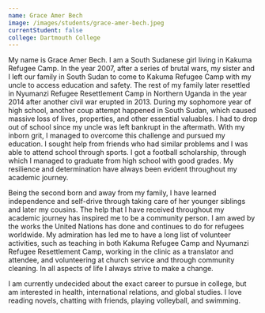 ```yaml
---
name: Grace Amer Bech
image: /images/students/grace-amer-bech.jpeg
currentStudent: false
college: Dartmouth College
---
```


My name is Grace Amer Bech. I am a South Sudanese girl living in Kakuma Refugee Camp. In the year 2007, after a series of brutal wars, my sister and I left our family in South Sudan to come to Kakuma Refugee Camp with my uncle to access education and safety. The rest of my family later resettled in Nyumanzi Refugee Resettlement Camp in Northern Uganda in the year 2014 after another civil war erupted in 2013. During my sophomore year of high school, another coup attempt happened in South Sudan, which caused massive loss of lives, properties, and other essential valuables. I had to drop out of school since my uncle was left bankrupt in the aftermath. With my inborn grit, I managed to overcome this challenge and pursued my education. I sought help from friends who had similar problems and I was able to attend school through sports. I got a football scholarship, through which I managed to graduate from high school with good grades. My resilience and determination have always been evident throughout my academic journey.

Being the second born and away from my family, I have learned independence and self-drive through taking care of her younger siblings and later my cousins. The help that I have received throughout my academic journey has inspired me to be a community person. I am awed by the works the United Nations has done and continues to do for refugees worldwide. My admiration has led me to have a long list of volunteer activities, such as teaching in both Kakuma Refugee Camp and Nyumanzi Refugee Resettlement Camp, working in the clinic as a translator and attendee, and volunteering at church service and through community cleaning. In all aspects of life I always strive to make a change.

I am currently undecided about the exact career to pursue in college, but am interested in health, international relations, and global studies. I love reading novels, chatting with friends, playing volleyball, and swimming.
